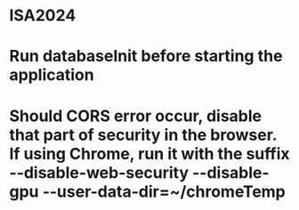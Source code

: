 # ISA2024
# Run databaseInit before starting the application
# Should CORS error occur, disable that part of security in the browser. If using Chrome, run it with the suffix  --disable-web-security --disable-gpu --user-data-dir=~/chromeTemp